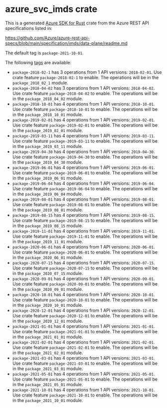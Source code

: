 # azure_svc_imds crate

This is a generated [Azure SDK for Rust](https://github.com/Azure/azure-sdk-for-rust) crate from the Azure REST API specifications listed in:

https://github.com/Azure/azure-rest-api-specs/blob/main/specification/imds/data-plane/readme.md

The default tag is `package-2021-10-01`.

The following [tags](https://github.com/Azure/azure-sdk-for-rust/blob/main/services/tags.md) are available:

- `package-2018-02-1` has 3 operations from 1 API versions: `2018-02-01`. Use crate feature `package-2018-02-1` to enable. The operations will be in the `package_2018_02_1` module.
- `package-2018-04-02` has 3 operations from 1 API versions: `2018-04-02`. Use crate feature `package-2018-04-02` to enable. The operations will be in the `package_2018_04_02` module.
- `package-2018-10-01` has 4 operations from 1 API versions: `2018-10-01`. Use crate feature `package-2018-10-01` to enable. The operations will be in the `package_2018_10_01` module.
- `package-2019-02-01` has 4 operations from 1 API versions: `2019-02-01`. Use crate feature `package-2019-02-01` to enable. The operations will be in the `package_2019_02_01` module.
- `package-2019-03-11` has 4 operations from 1 API versions: `2019-03-11`. Use crate feature `package-2019-03-11` to enable. The operations will be in the `package_2019_03_11` module.
- `package-2019-04-30` has 4 operations from 1 API versions: `2019-04-30`. Use crate feature `package-2019-04-30` to enable. The operations will be in the `package_2019_04_30` module.
- `package-2019-06-01` has 4 operations from 1 API versions: `2019-06-01`. Use crate feature `package-2019-06-01` to enable. The operations will be in the `package_2019_06_01` module.
- `package-2019-06-04` has 4 operations from 1 API versions: `2019-06-04`. Use crate feature `package-2019-06-04` to enable. The operations will be in the `package_2019_06_04` module.
- `package-2019-08-01` has 4 operations from 1 API versions: `2019-08-01`. Use crate feature `package-2019-08-01` to enable. The operations will be in the `package_2019_08_01` module.
- `package-2019-08-15` has 4 operations from 1 API versions: `2019-08-15`. Use crate feature `package-2019-08-15` to enable. The operations will be in the `package_2019_08_15` module.
- `package-2019-11-01` has 4 operations from 1 API versions: `2019-11-01`. Use crate feature `package-2019-11-01` to enable. The operations will be in the `package_2019_11_01` module.
- `package-2020-06-01` has 4 operations from 1 API versions: `2020-06-01`. Use crate feature `package-2020-06-01` to enable. The operations will be in the `package_2020_06_01` module.
- `package-2020-07-15` has 4 operations from 1 API versions: `2020-07-15`. Use crate feature `package-2020-07-15` to enable. The operations will be in the `package_2020_07_15` module.
- `package-2020-09-01` has 4 operations from 1 API versions: `2020-09-01`. Use crate feature `package-2020-09-01` to enable. The operations will be in the `package_2020_09_01` module.
- `package-2020-10-01` has 4 operations from 1 API versions: `2020-10-01`. Use crate feature `package-2020-10-01` to enable. The operations will be in the `package_2020_10_01` module.
- `package-2020-12-01` has 4 operations from 1 API versions: `2020-12-01`. Use crate feature `package-2020-12-01` to enable. The operations will be in the `package_2020_12_01` module.
- `package-2021-01-01` has 4 operations from 1 API versions: `2021-01-01`. Use crate feature `package-2021-01-01` to enable. The operations will be in the `package_2021_01_01` module.
- `package-2021-02-01` has 4 operations from 1 API versions: `2021-02-01`. Use crate feature `package-2021-02-01` to enable. The operations will be in the `package_2021_02_01` module.
- `package-2021-03-01` has 4 operations from 1 API versions: `2021-03-01`. Use crate feature `package-2021-03-01` to enable. The operations will be in the `package_2021_03_01` module.
- `package-2021-05-01` has 4 operations from 1 API versions: `2021-05-01`. Use crate feature `package-2021-05-01` to enable. The operations will be in the `package_2021_05_01` module.
- `package-2021-10-01` has 4 operations from 1 API versions: `2021-10-01`. Use crate feature `package-2021-10-01` to enable. The operations will be in the `package_2021_10_01` module.
